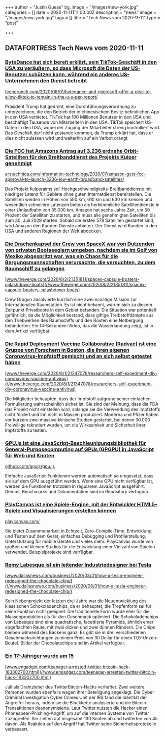 +++
author = "Justin Guese"
bg_image = "/images/new-york.jpg"
categories = []
date = 2020-11-11T11:00:00Z
description = "news"
image = "/images/new-york.jpg"
tags = []
title = "Tech News vom 2020-11-11"
type = "post"

+++

        
## DATAFORTRESS Tech News vom 2020-11-11

### [ByteDance hat sich bereit erklärt, sein TikTok-Geschäft in den USA zu veräußern, so dass Microsoft die Daten der US-Benutzer schützen kann, während ein anderes US-Unternehmen den Dienst betreibt](//techcrunch.com/2020/08/01/bytedance-and-microsoft-offer-a-deal-to-allow-tiktok-to-remain-in-the-u-s-per-report/)


[techcrunch.com/2020/08/01/bytedance-and-microsoft-offer-a-deal-to-allow-tiktok-to-remain-in-the-u-s-per-report/](//techcrunch.com/2020/08/01/bytedance-and-microsoft-offer-a-deal-to-allow-tiktok-to-remain-in-the-u-s-per-report/)


Präsident Trump hat gedroht, eine Durchführungsverordnung zu unterzeichnen, die den Betrieb der in chinesischem Besitz befindlichen App in den USA verbietet. TikTok hat 100 Millionen Benutzer in den USA und beschäftigt Tausende von Mitarbeitern in den USA. TikTok speichert US-Daten in den USA, wobei der Zugang der Mitarbeiter streng kontrolliert wird. Das Geschäft darf nicht zustande kommen, da Trump erklärt hat, dass er dies nicht zulassen wird und weiterhin auf ein Verbot drängt.


### [Die FCC hat Amazons Antrag auf 3.236 erdnahe Orbit-Satelliten für den Breitbanddienst des Projekts Kuiper genehmigt](//arstechnica.com/information-technology/2020/07/amazon-gets-fcc-approval-to-launch-3236-low-earth-broadband-satellites/)


[arstechnica.com/information-technology/2020/07/amazon-gets-fcc-approval-to-launch-3236-low-earth-broadband-satellites/](//arstechnica.com/information-technology/2020/07/amazon-gets-fcc-approval-to-launch-3236-low-earth-broadband-satellites/)


Das Projekt Kuiperaims soll Hochgeschwindigkeits-Breitbanddienste mit niedriger Latenz für Gebiete ohne guten Internetdienst bereitstellen. Die Satelliten werden in Höhen von 590 km, 610 km und 630 km kreisen und wesentlich schnellere Latenzen bieten als herkömmliche Satellitendienste in einer Umlaufbahn von 35.000 km. Amazon hat sechs Jahre Zeit, um 50 Prozent der Satelliten zu starten, und muss alle genehmigten Satelliten bis zum 30. Juli 2029 starten. Sobald die ersten 578 Satelliten gestartet sind, wird Amazon den Kunden Dienste anbieten. Der Dienst wird Kunden in den USA und anderen Regionen der Welt abdecken.


### [Die Drachenkapsel der Crew von SpaceX war von Dutzenden von privaten Bootsseglern umgeben, nachdem sie im Golf von Mexiko abgespritzt war, was ein Chaos für die Bergungsmannschaften verursachte, die versuchten, zu dem Raumschiff zu gelangen](//www.theverge.com/2020/8/2/21351811/spacex-capsule-boaters-splashdown-boats)


[www.theverge.com/2020/8/2/21351811/spacex-capsule-boaters-splashdown-boats](//www.theverge.com/2020/8/2/21351811/spacex-capsule-boaters-splashdown-boats)


Crew Dragon absolvierte kürzlich eine zweimonatige Mission zur Internationalen Raumstation. Es ist nicht bekannt, warum sich zu diesem Zeitpunkt Privatboote in dem Gebiet befanden. Die Situation war potentiell gefährlich, da die Möglichkeit bestand, dass giftige Treibstoffdämpfe aus den Triebwerken des Raumschiffs und den Booten eine Notbergung behinderten. Ein 14-Sekunden-Video, das die Wasserlandung zeigt, ist in dem Artikel verfügbar.


### [Die Rapid Deployment Vaccine Collaborative (Radvac) ist eine Gruppe von Forschern in Boston, die ihren eigenen Coronavirus-Impfstoff gemischt und an sich selbst getestet haben](//www.theverge.com/2020/8/1/21347078/researchers-self-experiment-diy-coronavirus-vaccine-antivirus)


[www.theverge.com/2020/8/1/21347078/researchers-self-experiment-diy-coronavirus-vaccine-antivirus](//www.theverge.com/2020/8/1/21347078/researchers-self-experiment-diy-coronavirus-vaccine-antivirus)


Die Mitglieder behaupten, dass der Impfstoff aufgrund seiner einfachen Formulierung wahrscheinlich sicher ist. Sie sind der Meinung, dass die FDA das Projekt nicht einstellen wird, solange sie die Verwendung des Impfstoffs nicht fördert und ihn nicht in Massen produziert. Moderna und Pfizer haben vor kurzem zwei massive klinische Studien gestartet, bei denen 30.000 Freiwillige rekrutiert wurden, um die Wirksamkeit und Sicherheit ihrer Impfstoffe zu testen.


### [GPU.js ist eine JavaScript-Beschleunigungsbibliothek für General-Purposecomputing auf GPUs (GPGPU) in JavaScript für Web und Knoten](//github.com/gpujs/gpu.js)


[github.com/gpujs/gpu.js](//github.com/gpujs/gpu.js)


Einfache JavaScript-Funktionen werden automatisch so umgesetzt, dass sie auf dem GPU ausgeführt werden. Wenn eine GPU nicht verfügbar ist, werden die Funktionen trotzdem in regulärem JavaScript ausgeführt. Demos, Benchmarks und Dokumentation sind im Repository verfügbar.


### [PlayCanvas ist eine Spiele-Engine, mit der Entwickler HTML5-Spiele und Visualisierungen erstellen können](//playcanvas.com/)


[playcanvas.com/](//playcanvas.com/)


Sie bietet Zusammenarbeit in Echtzeit, Zero-Compile-Time, Entwicklung und Testen auf dem Gerät, einfaches Debugging und Profilerstellung, Unterstützung für mobile Geräte und vieles mehr. PlayCanvas wurde von großen und kleinen Studios für die Entwicklung einer Vielzahl von Spielen verwendet. Beispielprojekte sind verfügbar.


### [Remy Labesque ist ein leitender Industriedesigner bei Tesla](//www.dallasnews.com/business/2020/08/01/how-a-tesla-engineer-redesigned-the-chocolate-chip/)


[www.dallasnews.com/business/2020/08/01/how-a-tesla-engineer-redesigned-the-chocolate-chip/](//www.dallasnews.com/business/2020/08/01/how-a-tesla-engineer-redesigned-the-chocolate-chip/)


Sein Nebenprojekt der letzten drei Jahre war die Neuentwicklung des klassischen Schokoladenchips, da er behauptet, die Tropfenform sei für seine Funktion nicht geeignet. Die traditionelle Form wurde eher für die Massenproduktion als für den Geschmack optimiert. Die Schokoladenchips von Labesque sind eine quadratische, facettierte Pyramide, ähnlich einer abgeflachten Raute, mit zwei dicken und zwei dünnen Rändern. Die Chips bleiben während des Backens ganz. Es gibt sie in drei verschiedenen Geschmacksrichtungen zu einem Preis von 30 Dollar für einen 17,6-Unzen-Beutel. Bilder der Chocolatechips sind im Artikel verfügbar.


### [Ein 17-Jähriger wurde am 15](//www.engadget.com/teenager-arrested-twitter-bitcoin-hack-183302700.html)


[www.engadget.com/teenager-arrested-twitter-bitcoin-hack-183302700.html](//www.engadget.com/teenager-arrested-twitter-bitcoin-hack-183302700.html)


Juli als Drahtzieher des TwitterBitcoin-Hacks verhaftet. Zwei weitere Personen wurden ebenfalls wegen ihrer Beteiligung angeklagt. Die Cyber Criminal Investigation Cyber Crimes Unit der IRS fand die Identität der Angreifer heraus, indem sie die Blockkette analysierte und die Bitcoin-Transaktionen deanonymisierte. Laut Twitter nutzten die Hacker einen Phonespear-Phishing-Angriff, um auf die internen Systeme von Twitter zuzugreifen. Sie zielten auf insgesamt 130 Konten ab und twitterten von 45 davon. Als Reaktion auf den Angriff hat Twitter seine Sicherheitsprotokolle verbessert.